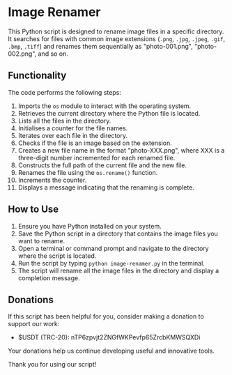 # Image Renamer

This Python script is designed to rename image files in a specific directory. It searches for files with common image extensions (`.png`, `.jpg`, `.jpeg`, `.gif`, `.bmp`, `.tiff`) and renames them sequentially as "photo-001.png", "photo-002.png", and so on.

## Functionality

The code performs the following steps:

1. Imports the `os` module to interact with the operating system.
2. Retrieves the current directory where the Python file is located.
3. Lists all the files in the directory.
4. Initialises a counter for the file names.
5. Iterates over each file in the directory.
6. Checks if the file is an image based on the extension.
7. Creates a new file name in the format "photo-XXX.png", where XXX is a three-digit number incremented for each renamed file.
8. Constructs the full path of the current file and the new file.
9. Renames the file using the `os.rename()` function.
10. Increments the counter.
11. Displays a message indicating that the renaming is complete.

## How to Use

1. Ensure you have Python installed on your system.
2. Save the Python script in a directory that contains the image files you want to rename.
3. Open a terminal or command prompt and navigate to the directory where the script is located.
4. Run the script by typing `python image-renamer.py` in the terminal.
5. The script will rename all the image files in the directory and display a completion message.

## Donations

If this script has been helpful for you, consider making a donation to support our work:

- $USDT (TRC-20): nTP6zpvjt2ZNGfWKPevfp65ZrcbKMWSQXDi

Your donations help us continue developing useful and innovative tools.

Thank you for using our script!
